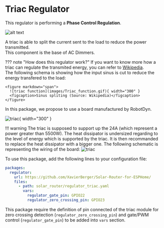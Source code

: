 # Triac Regulator

This regulator is performing a **Phase Control Regulation**.

![alt text](images/Regulation_phase_control.png)

A triac is able to split the current sent to the load to reduce the power transmitted.  
This component is the base of AC Dimmers.

??? note "How does this regulator work?"
    If you want to know more how a triac can regulate the transmited energy, you can refer to [Wikipedia](https://en.wikipedia.org/wiki/TRIAC#Application).  
    The following schema is showing how the input sinus is cut to reduce the energy transfered to the load:

    <figure markdown="span">
      ![triac function](images/Triac_function.gif){ width="300" } 
      <figcaption>Sinus spliting (Source: Wikipedia)</figcaption>
    </figure>
    

In this package, we propose to use a board manufactured by RobotDyn.

![triac](images/RobotDynTriac24A.png){ width="300" }

!!! warning
    The triac is supposed to support up the 24A (which represent a power greater than 5500W). The heat dissipator is undersized regarding to the level of energy which is supported by the triac. It is then recommanded to replace the heat dissipator with a bigger one.
The following schematic is representing the wiring of the board:
![triac](images/RobotDynTriac24A.drawio.png)

To use this package, add the following lines to your configuration file:

```yaml linenums="1"
packages:
  regulator:
    url: https://github.com/XavierBerger/Solar-Router-for-ESPHome/
    files:
      - path: solar_router/regulator_triac.yaml
        vars:
          regulator_gate_pin: GPIO22
          regulator_zero_crossing_pin: GPIO23
```

This package require the definition of pin connected of the triac module for zero crossing detection (`regulator_zero_crossing_pin`) and gate/PWM control (`regulator_gate_pin`) to be added into `vars` section.
